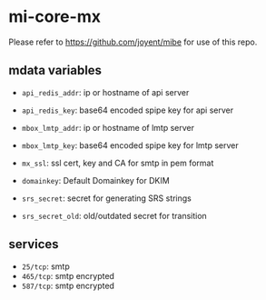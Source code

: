 mi-core-mx
==========

Please refer to https://github.com/joyent/mibe for use of this repo.

## mdata variables

- <code>api_redis_addr</code>: ip or hostname of api server
- <code>api_redis_key</code>: base64 encoded spipe key for api server
- <code>mbox_lmtp_addr</code>: ip or hostname of lmtp server
- <code>mbox_lmtp_key</code>: base64 encoded spipe key for lmtp server
- <code>mx_ssl</code>: ssl cert, key and CA for smtp in pem format

- <code>domainkey</code>: Default Domainkey for DKIM
- <code>srs_secret</code>: secret for generating SRS strings
- <code>srs_secret_old</code>: old/outdated secret for transition

## services

- <code>25/tcp</code>: smtp
- <code>465/tcp</code>: smtp encrypted
- <code>587/tcp</code>: smtp encrypted
